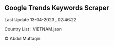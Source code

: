 

## Google Trends Keywords Scraper 
 
Last Update 13-04-2023 , 02:46:22

Country List :
VIETNAM.json



© Abdul Muttaqin 

